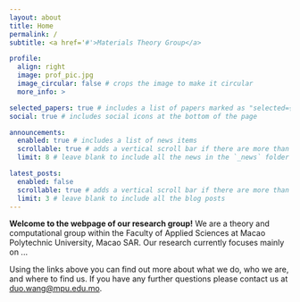 ```yaml
---
layout: about
title: Home
permalink: /
subtitle: <a href='#'>Materials Theory Group</a>

profile:
  align: right
  image: prof_pic.jpg
  image_circular: false # crops the image to make it circular
  more_info: >

selected_papers: true # includes a list of papers marked as "selected={true}"
social: true # includes social icons at the bottom of the page

announcements:
  enabled: true # includes a list of news items
  scrollable: true # adds a vertical scroll bar if there are more than 3 news items
  limit: 8 # leave blank to include all the news in the `_news` folder

latest_posts:
  enabled: false
  scrollable: true # adds a vertical scroll bar if there are more than 3 new posts items
  limit: 3 # leave blank to include all the blog posts
---
```



**Welcome to the webpage of our research group!**
We are a theory and computational group within the Faculty of Applied Sciences at Macao Polytechnic University, Macao SAR. Our research currently focuses mainly on ...

Using the links above you can find out more about what we do, who we are, and where to find us. If you have any further questions please contact us at <duo.wang@mpu.edu.mo>.


